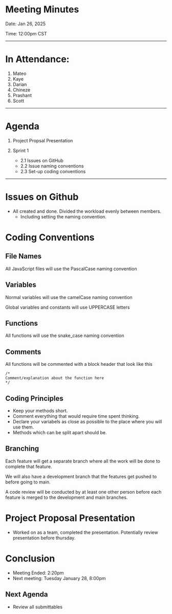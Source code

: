 Meeting Minutes
===============
Date: Jan 26, 2025

Time: 12:00pm CST

-------------------

# In Attendance:
1. Mateo
2. Kaye
3. Darian
4. Chineze
5. Prashant
6. Scott

---------------------------

# Agenda

1. Project Propsal Presentation

2. Sprint 1
    * 2.1 Issues on GitHub
    * 2.2 Issue naming conventions
    * 2.3 Set-up coding conventions

-------

# Issues on Github
* All created and done. Divided the workload evenly between members.
    * Including setting the naming convention.

# Coding Conventions

## File Names
All JavaScript files will use the PascalCase naming convention

## Variables
Normal variables will use the camelCase naming convention

Global variables and constants will use UPPERCASE letters

## Functions
All functions will use the snake_case naming convention

## Comments
All functions will be commented with a block header that look like this

```
/*
Comment/explanation about the function here
*/
```

## Coding Principles
* Keep your methods short.
* Comment everything that would require time spent thinking.
* Declare your variabels as close as possible to the place where you will use them.
* Methods which can be split apart should be.

## Branching
Each feature will get a separate branch where all the work will be done to complete that feature.

We will also have a development branch that the features get pushed to before going to main.

A code review will be conducted by at least one other person before each feature is merged to the development and main branches.



# Project Proposal Presentation
* Worked on as a team, completed the presentation. Potentially review presentation before thursday.

# Conclusion
* Meeting Ended: 2:20pm
* Next meeting: Tuesday January 28, 8:00pm 

## Next Agenda
* Review all submittables

